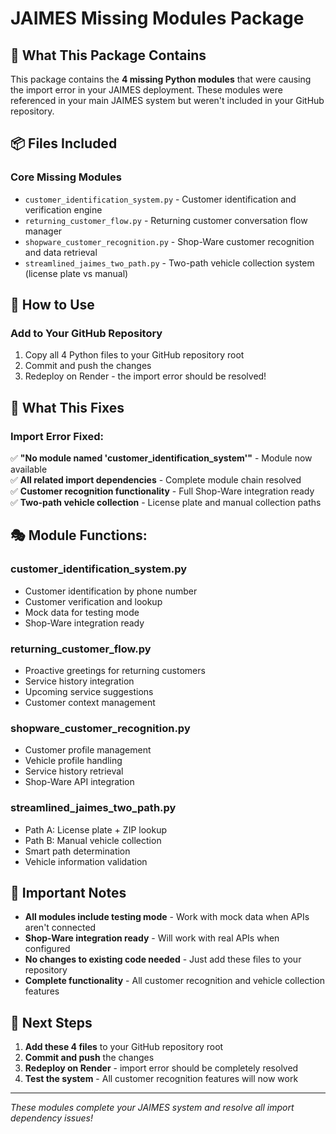 # JAIMES Missing Modules Package

## 🚀 What This Package Contains

This package contains the **4 missing Python modules** that were causing the import error in your JAIMES deployment. These modules were referenced in your main JAIMES system but weren't included in your GitHub repository.

## 📦 Files Included

### **Core Missing Modules**
- `customer_identification_system.py` - Customer identification and verification engine
- `returning_customer_flow.py` - Returning customer conversation flow manager  
- `shopware_customer_recognition.py` - Shop-Ware customer recognition and data retrieval
- `streamlined_jaimes_two_path.py` - Two-path vehicle collection system (license plate vs manual)

## 🎯 How to Use

### **Add to Your GitHub Repository**
1. Copy all 4 Python files to your GitHub repository root
2. Commit and push the changes
3. Redeploy on Render - the import error should be resolved!

## 🔧 What This Fixes

### **Import Error Fixed:**
✅ **"No module named 'customer_identification_system'"** - Module now available  
✅ **All related import dependencies** - Complete module chain resolved  
✅ **Customer recognition functionality** - Full Shop-Ware integration ready  
✅ **Two-path vehicle collection** - License plate and manual collection paths  

## 🎭 **Module Functions:**

### **customer_identification_system.py**
- Customer identification by phone number
- Customer verification and lookup
- Mock data for testing mode
- Shop-Ware integration ready

### **returning_customer_flow.py**  
- Proactive greetings for returning customers
- Service history integration
- Upcoming service suggestions
- Customer context management

### **shopware_customer_recognition.py**
- Customer profile management
- Vehicle profile handling
- Service history retrieval
- Shop-Ware API integration

### **streamlined_jaimes_two_path.py**
- Path A: License plate + ZIP lookup
- Path B: Manual vehicle collection
- Smart path determination
- Vehicle information validation

## 🚨 Important Notes

- **All modules include testing mode** - Work with mock data when APIs aren't connected
- **Shop-Ware integration ready** - Will work with real APIs when configured
- **No changes to existing code needed** - Just add these files to your repository
- **Complete functionality** - All customer recognition and vehicle collection features

## 🎯 Next Steps

1. **Add these 4 files** to your GitHub repository root
2. **Commit and push** the changes
3. **Redeploy on Render** - import error should be completely resolved
4. **Test the system** - All customer recognition features will now work

---

*These modules complete your JAIMES system and resolve all import dependency issues!*

